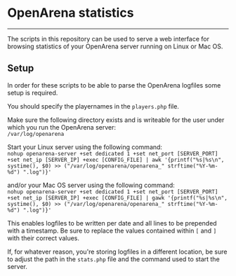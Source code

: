 # OpenArena statistics
***
The scripts in this repository can be used to serve a web interface for browsing statistics of your OpenArena server running on Linux or Mac OS.
  
## Setup
In order for these scripts to be able to parse the OpenArena logfiles some setup is required.  
  
You should specify the playernames in the `players.php` file.  
  
Make sure the following directory exists and is writeable for the user under which you run the OpenArena server:  
`/var/log/openarena`  
  
Start your Linux server using the following command:  
`nohup openarena-server +set dedicated 1 +set net_port [SERVER_PORT] +set net_ip [SERVER_IP] +exec [CONFIG_FILE] | awk '{printf("%s|%s\n", systime(), $0) >> ("/var/log/openarena/openarena_" strftime("%Y-%m-%d") ".log")}'`  
  
and/or your Mac OS server using the following command:  
`nohup openarena-server +set dedicated 1 +set net_port [SERVER_PORT] +set net_ip [SERVER_IP] +exec [CONFIG_FILE] | gawk '{printf("%s|%s\n", systime(), $0) >> ("/var/log/openarena/openarena_" strftime("%Y-%m-%d") ".log")}'`  
  
This enables logfiles to be written per date and all lines to be prepended with a timestamp. Be sure to replace the values contained within `[` and `]` with their correct values.  
  
If, for whatever reason, you're storing logfiles in a different location, be sure to adjust the path in the `stats.php` file and the command used to start the server.
